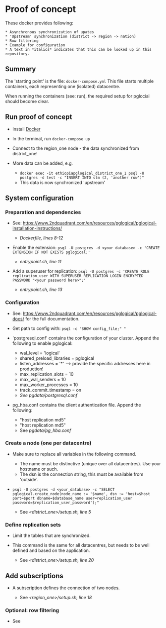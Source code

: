 # Proof of concept

These docker provides following:

    * Asynchronous synchronization of upates
    * 'Upstream' synchronization (district -> region -> nation)
    * Row filtering
    * Example for configuration
    * A text in *italics* indicates that this can be looked up in this repository.

## Summary

The 'starting point' is the file: ```docker-compose.yml```
This file starts multiple containers, each representing one (isolated) datacentre. 

When running the containers (see: run), the required setup for pglocial should become clear.

## Run proof of concept

* Install [Docker](https://docker.com)
* In the terminal, run ```docker-compose up```
* Connect to the region_one node - the data synchronized from district_one!
* More data can be added, e.g. 

    * ```docker exec -it ethiopiapglogical_district_one_1 psql -U postgres -d test -c "INSERT INTO slm (2, 'another row')"```
    * This data is now synchronized 'upstream'

## System configuration

### Preparation and dependencies

* See: https://www.2ndquadrant.com/en/resources/pglogical/pglogical-installation-instructions/

    * *Dockerfile, lines 8-12*
    
* Enable the extension: ```psql -U postgres -d <your database> -c 'CREATE EXTENSION IF NOT EXISTS pglogical;' ```
    
    * *entrypoint.sh, line 11*
    
* Add a superuser for replication: ```psql -U postgres -c 'CREATE ROLE replication_user WITH SUPERUSER REPLICATION LOGIN ENCRYPTED PASSWORD "<your password here>";' ```

    * *entrypoint.sh, line 13*

### Configuration

* See: https://www.2ndquadrant.com/en/resources/pglogical/pglogical-docs/ for the full documentation.
* Get path to config with: ```psql -c "SHOW config_file;" "```
* 'postgresql.conf' contains the configuration of your cluster. Append the following to enable pglogical:
    
    * wal_level = 'logical'
    * shared_preload_libraries = pglogical 
    * listen_addresses = '*'  --> provide the specific addresses here in production!
    * max_replication_slots = 10
    * max_wal_senders = 10
    * max_worker_processes = 10
    * track_commit_timestamp = on
    * *See pgdata/postgresql.conf*
    
* pg_hba.conf contains the client authentication file. Append the following:

    * "host    replication          <your db>                <host string>   md5"
    * "host    replication          <your db>                <host string>   md5"
    * See *pgdata/pg_hba.conf* 

### Create a node (one per datacentre)

* Make sure to replace all variables in the following command.

  * The name must be distinctive (unique over all datacentres). Use your hostname or such.
  * The dsn is the connection string, this must be available from 'outside'.
  
* ```psql -U postgres -d <your_database> -c "SELECT pglogical.create_node(node_name := '$name', dsn := 'host=$host port=$port dbname=$database_name user=replication_user password=$replication_user_password');"```

    * See *<district_one>/setup.sh, line 5*

### Define replication sets

* Limit the tables that are synchronized.
* This command is the same for all datacentres, but needs to be well defined and based on the application.

    * See *<district_one>/setup.sh, line 20*

## Add subscriptions

* A subscription defines the connection of two nodes.

    * See *<region_one>/setup.sh, line 18*

### Optional: row filtering

* See
